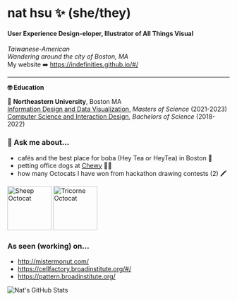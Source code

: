 # nat hsu ✨ (she/they)  
#### User Experience Design-eloper, Illustrator of All Things Visual
*Taiwanese-American*  
*Wandering around the city of Boston, MA*  
My website ➡️ https://indefinities.github.io/#/ 
  
___
**🤓 Education**  
  
🐾 **Northeastern University**, Boston MA  
[Information Design and Data Visualization](https://camd.northeastern.edu/program/information-design-and-data-visualization-ms/), _Masters of Science_ (2021-2023)  
[Computer Science and Interaction Design](https://www.khoury.northeastern.edu/programs/bs-computer-sciencedesign/), _Bachelors of Science_ (2018-2022)  


### 💬 Ask me about...
* cafés and the best place for boba (Hey Tea or HeyTea) in Boston 🧋
* petting office dogs at [Chewy](https://www.chewy.com/) 👨‍💻
* how many Octocats I have won from hackathon drawing contests (2) 🖍

<img src="https://github.com/user-attachments/assets/3ae0a947-9adc-4594-b1d8-2fb6bf685ef3" alt="Sheep Octocat" width="100" height="100">
<img src="https://github.com/user-attachments/assets/cdd2dcdb-d382-4c66-9696-5c5081ebb153" alt="Tricorne Octocat" width="100" height="100">


### As seen (working) on...  
* http://mistermonut.com/
* https://cellfactory.broadinstitute.org/#/
* https://pattern.broadinstitute.org/
  
![Nat's GitHub Stats](https://github-readme-stats.vercel.app/api?username=indefinities&count_private=true&show_icons=true&theme=dracula)
<!--
**indefinities/indefinities** is a ✨ _special_ ✨ repository because its `README.md` (this file) appears on your GitHub profile.

Here are some ideas to get you started:

- 🔭 I’m currently working on ...
- 🌱 I’m currently learning ...
- 👯 I’m looking to collaborate on ...
- 🤔 I’m looking for help with ...
- 💬 Ask me about ...
- 📫 How to reach me: ...
- 😄 Pronouns: ...
- ⚡ Fun fact: ...
-->
